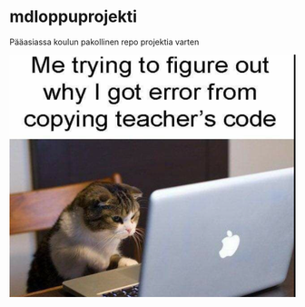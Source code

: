 # mdloppuprojekti
Pääasiassa koulun pakollinen repo projektia varten

![](Loppuprojekti/kkuva.png?raw=true )
